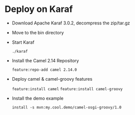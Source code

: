 # Deploy on Karaf

* Download Apache Karaf 3.0.2, decompress the zip/tar.gz
* Move to the bin directory
* Start Karaf

    ````./karaf````
    
* Install the Camel 2.14 Repository
    
    ```feature:repo-add camel 2.14.0```
    
* Deploy camel & camel-groovy features
    
    ```feature:install camel```
    ```feature:install camel-groovy```
    
* Install the demo example
    
    ```install -s mvn:my.cool.demo/camel-osgi-groovy/1.0```
    
